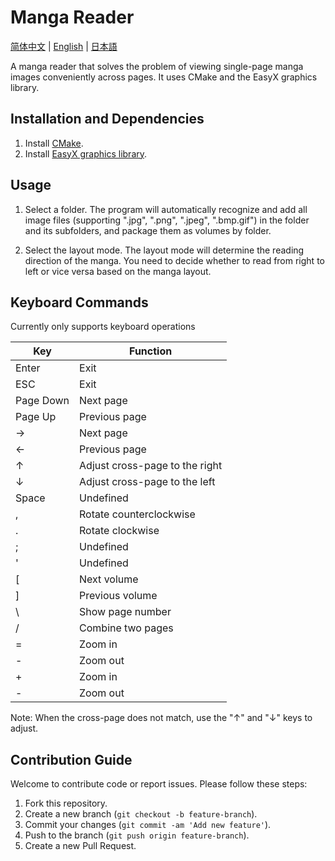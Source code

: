 # Manga Reader

[简体中文](README_CN.md) | [English](README_EN.md) | [日本語](README_JP.md)

A manga reader that solves the problem of viewing single-page manga images conveniently across pages. It uses CMake and the EasyX graphics library.

## Installation and Dependencies

1. Install [CMake](https://cmake.org/download/).
2. Install [EasyX graphics library](http://www.easyx.cn/).

## Usage

1. Select a folder.
The program will automatically recognize and add all image files (supporting ".jpg", ".png", ".jpeg", ".bmp.gif") in the folder and its subfolders, and package them as volumes by folder.

2. Select the layout mode.
The layout mode will determine the reading direction of the manga. You need to decide whether to read from right to left or vice versa based on the manga layout.

## Keyboard Commands

Currently only supports keyboard operations

| Key       | Function       |
| --------- | -------------- |
| Enter     | Exit           |
| ESC       | Exit           |
| Page Down | Next page      |
| Page Up   | Previous page  |
| →         | Next page      |
| ←         | Previous page  |
| ↑         | Adjust cross-page to the right |
| ↓         | Adjust cross-page to the left  |
| Space     | Undefined      |
| ,         | Rotate counterclockwise |
| .         | Rotate clockwise |
| ;         | Undefined      |
| '         | Undefined      |
| [         | Next volume    |
| ]         | Previous volume|
| \         | Show page number|
| /         | Combine two pages|
| =         | Zoom in        |
| -         | Zoom out       |
| +         | Zoom in        |
| -         | Zoom out       |

Note: When the cross-page does not match, use the "↑" and "↓" keys to adjust.

## Contribution Guide

Welcome to contribute code or report issues. Please follow these steps:

1. Fork this repository.
2. Create a new branch (`git checkout -b feature-branch`).
3. Commit your changes (`git commit -am 'Add new feature'`).
4. Push to the branch (`git push origin feature-branch`).
5. Create a new Pull Request.